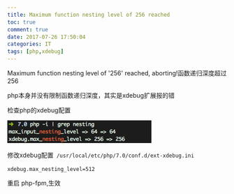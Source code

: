 ```yaml
---
title: Maximum function nesting level of 256 reached
toc: true
comment: true
date: 2017-07-26 17:50:04
categories: IT
tags: [php,xdebug]
---
```





Maximum function nesting level of '256' reached, aborting!函数递归深度超过256

<!--more-->
php本身并没有限制函数递归深度，其实是xdebug扩展报的错

检查php的xdebug配置

<img src="Maximum-function-nesting-level-of-256-reached/20170726150106262652534.png"/>

修改xdebug配置`
/usr/local/etc/php/7.0/conf.d/ext-xdebug.ini`

```
xdebug.max_nesting_level=512
```


重启 php-fpm,生效

